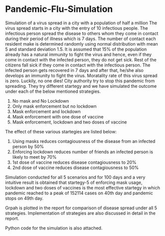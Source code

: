 # Pandemic-Flu-Simulation
Simulation of a virus spread in a city with a population of half a million
The virus spread starts in a city with the entry of 10 infectious people. 
The infectious person spread the disease to others whom they come in contact during their period of illness which is 7 days. The number of contact each resident make is determined randomly using normal distribution with mean 5 and standard deviation 1.5.
It is assumed that 15% of the population already has a natural immunity to fight the virus and hence, even if they come in contact with the infected person, they do not get sick. Rest of the citizens fall sick if they come in contact with the infectious person. 
The infected person gets recovered in 7 days and after that, he/she also develops an immunity to fight the virus. Moratality rate of this virus spread is zero. Luckily, no one dies!
City authority try to stop this pandemic from spreading. They try different startegy and we have simulated the outcome under each of the below mentioned strategies.
1. No mask and No Lockdown
2. Only mask enforcement but no lockdown
3. Mask enforcement and lockdown
4. Mask enforcement with one dose of vaccine
5. Mask enforcement, lockdown and two doses of vaccine

The effect of these various startegies are listed below:
1. Using masks reduces contagiousness of the disease from an infected person by 50%
2. Enforcing lockdown reduces number of friends an infected person is likely to meet by 70%
3. 1st dose of vaccine reduces disease contagiousness to 20%
4. 2nd dose of vaccine reduces disease contagiousness to 50%

Simulation conducted for all 5 scenarios and for 100 days and a very intuitive result is obtained that startegy-5 of enforcing mask usage, lockdown and two doses of vaccines is the most effective startegy 
in which pandemic reached to a peak of 152114 cases on 40th day and pandemic stops on 49th day.  

Grpah is plotted in the report for comparison of disease spread under all 5 strategies. Implementation of strategies are also discussed in detail in the report. 

Python code for the simulation is also attached.  
